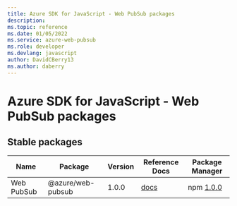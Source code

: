 ```yaml
---
title: Azure SDK for JavaScript - Web PubSub packages
description: 
ms.topic: reference
ms.date: 01/05/2022
ms.service: azure-web-pubsub
ms.role: developer
ms.devlang: javascript
author: DavidCBerry13
ms.author: daberry
---
```


# Azure SDK for JavaScript - Web PubSub packages

## Stable packages

| Name                  | Package              | Version          | Reference Docs         | Package Manager                |
|-----------------------|----------------------|------------------|------------------------|--------------------------------|
| Web PubSub | @azure/web-pubsub | 1.0.0 | [docs](/azure/javascript/sdk/sdk-demo2/web-pubsub/web-pubsub/azure-web-pubsub/stable)  | npm [1.0.0](https://www.npmjs.com/package/%40azure%2Fweb-pubsub) |
 

 


 